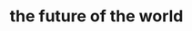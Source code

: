---
pid: LLP394
title: the future of the world
location_transcription: america
zipcode: '19120'
outside_phl: 
neighborhood: Logan,Olney
age: '9'
age_range: 6-13
instagram: 
image_file_name: LLP_394.jpg
proposal_transcription: |-
  its About peace and harmony
  hmete
topic: Globalism,Violence,Love
topic_summary: 0, 0, 0
type: Conceptual
keywords_other: future, world, globe, holding hands, hands
credit: Joshua Hernandez
image_labels: 
twitter: 
facebook: 
permalink: "/monuments/llp394/"
layout: item-page
---